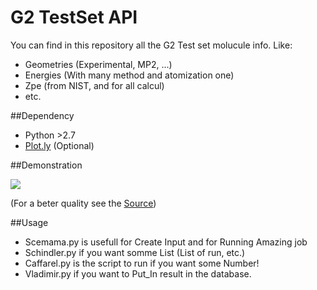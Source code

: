 G2 TestSet API
=============================

You can find in this repository all the G2 Test set molucule info.
Like:
  * Geometries (Experimental, MP2, ...)
  * Energies (With many method and atomization one)
  * Zpe (from NIST, and for all calcul)
  * etc.

##Dependency
* Python >2.7
* [Plot.ly](https://plot.ly/python/) (Optional)



##Demonstration

![](http://giant.gfycat.com/CooperativeMistyFalcon.gif)

(For a beter quality see the [Source](https://asciinema.org/api/asciicasts/17458))

##Usage

* Scemama.py is usefull for Create Input and for Running Amazing job
* Schindler.py if you want somme List (List of run, etc.)
* Caffarel.py is the script to run if you want some Number!
* Vladimir.py if you want to Put_In result in the database.
